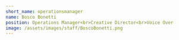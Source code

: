 ```yaml
---
short_name: operationsmanager
name: Bosco Bonetti
position: Operations Manager<br>Creative Director<br>Voice Over
image: /assets/images/staff/BoscoBonetti.png
---
```

